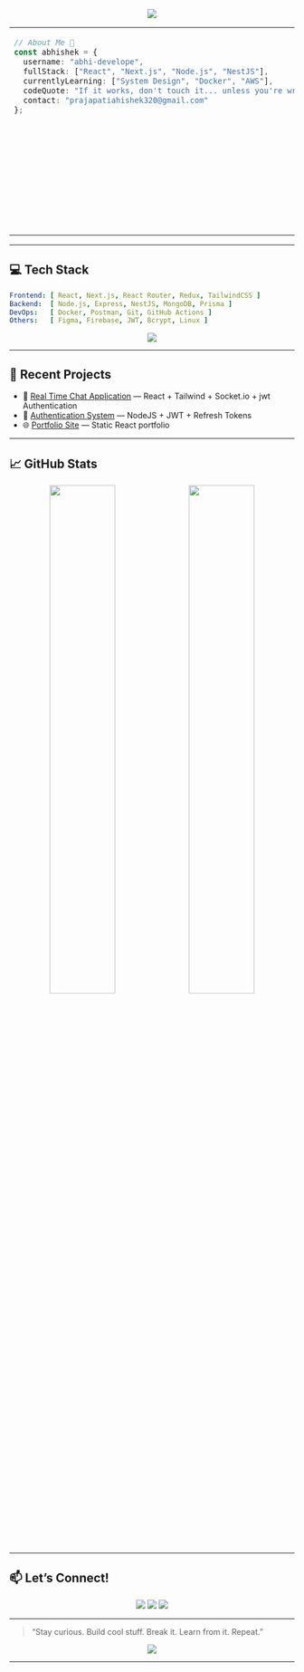 
<p align="center">
  <img src="https://readme-typing-svg.herokuapp.com?font=Fira+Code&size=22&duration=3000&pause=1000&color=00FEEF&center=true&vCenter=true&width=800&lines=Full+Stack+Web+Developer+💻;React%2C+NestJS%2C+MongoDB+%26+More!" />
</p>

<table width="80%">
  <tr>
    <td width="40%" valign="top">

```ts
// About Me 🚀
const abhishek = {
  username: "abhi-develope",
  fullStack: ["React", "Next.js", "Node.js", "NestJS"],
  currentlyLearning: ["System Design", "Docker", "AWS"],
  codeQuote: "If it works, don't touch it... unless you're writing tests.",
  contact: "prajapatiahishek320@gmail.com"
};
```

  </td>
  <td width="40%" align="center">
    <img src="https://media.giphy.com/media/qgQUggAC3Pfv687qPC/giphy.gif" width="360" alt="Coding GIF" />
  </td>
  </tr>
</table>



---

## 💻 Tech Stack

```yaml
Frontend: [ React, Next.js, React Router, Redux, TailwindCSS ]
Backend:  [ Node.js, Express, NestJS, MongoDB, Prisma ]
DevOps:   [ Docker, Postman, Git, GitHub Actions ]
Others:   [ Figma, Firebase, JWT, Bcrypt, Linux ]
```

<p align="center">
  <img src="https://skillicons.dev/icons?i=js,ts,react,nextjs,nodejs,nestjs,html,css,mongodb,prisma,docker,postman,firebase,figma&perline=7" />
</p>

---

## 📂 Recent Projects

- 🎯 [Real Time Chat Application](https://github.com/abhi-develope) — React + Tailwind + Socket.io + jwt Authentication  
- 🔐 [Authentication System](https://authentication-wahd.onrender.com/) — NodeJS + JWT + Refresh Tokens  
- 🌐 [Portfolio Site](https://abhi-develope.github.io/My-Personal-Portfolio/) — Static React portfolio  

---

## 📈 GitHub Stats

<p align="center">
  <img src="https://github-readme-stats.vercel.app/api?username=abhi-develope&theme=react&hide_border=false&show_icons=true" width="48%" />
  <img src="https://github-readme-streak-stats.herokuapp.com/?user=abhi-develope&theme=react&hide_border=false" width="48%" />
</p>

---

## 📫 Let’s Connect!

<p align="center">
  <a href="mailto:prajapatiahishek320@gmail.com"><img src="https://img.shields.io/badge/Gmail-EA4335?style=for-the-badge&logo=gmail&logoColor=white" /></a>
  <a href="https://linkedin.com/in/abhishek-prajapati-3a1a5119b"><img src="https://img.shields.io/badge/LinkedIn-0077B5?style=for-the-badge&logo=linkedin&logoColor=white" /></a>
  <a href="https://instagram.com/abhi.shekzzzzz"><img src="https://img.shields.io/badge/Instagram-E4405F?style=for-the-badge&logo=instagram&logoColor=white" /></a>
</p>

---

> “Stay curious. Build cool stuff. Break it. Learn from it. Repeat.”

<p align="center">
  <img src="https://quotes-github-readme.vercel.app/api?type=horizontal&theme=radical" />
</p>

---

<!-- Proudly written by Abhishek Prajapati (Spidy Dev) -->
